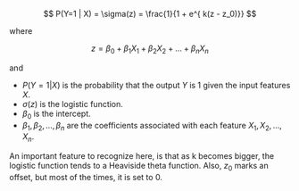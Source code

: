 $$
P(Y=1 | X) = \sigma(z) = \frac{1}{1 + e^{ k(z - z_0)}}
$$

where

$$
z = \beta_0 + \beta_1 X_1 + \beta_2 X_2 + \ldots + \beta_n X_n
$$

and

- $P(Y=1 | X)$ is the probability that the output $Y$ is 1 given the input features $X$.
- $\sigma(z)$ is the logistic function.
- $\beta_0$ is the intercept.
- $\beta_1, \beta_2, \ldots, \beta_n$ are the coefficients associated with each feature $X_1, X_2, \ldots, X_n$.

An important feature to recognize here, is that as k becomes bigger, the logistic function tends to a Heaviside theta function. Also, $z_0$ marks an offset, but most of the times, it is set to 0.

